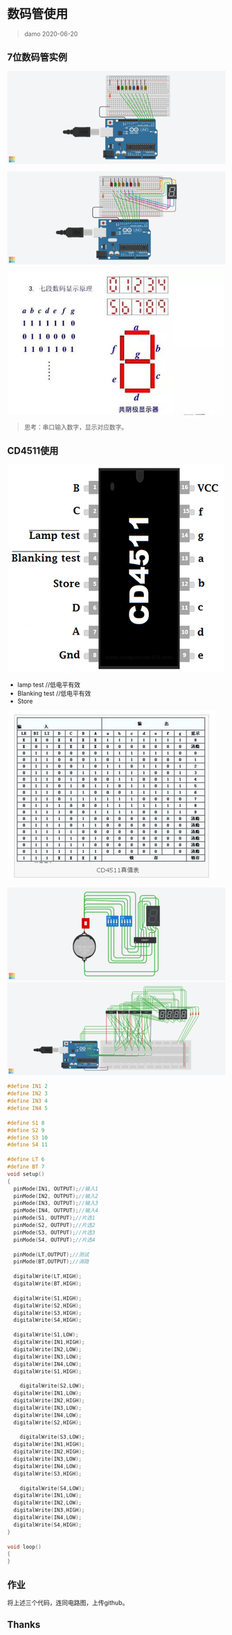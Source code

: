 # 数码管使用

> damo
> 2020-06-20

## 7位数码管实例

![](img/led8.png)

![](img/digiTube7.png)


![](img/dt7.jpeg)
> 思考：串口输入数字，显示对应数字。


## CD4511使用
![](img/cd4511.png)

- lamp test //低电平有效
- Blanking test //低电平有效
- Store

![](img/cd4511-t.jpg)

![](img/cd4511_exp.png)
![](img/l3.png)
```cpp
#define IN1 2
#define IN2 3
#define IN3 4
#define IN4 5

#define S1 8
#define S2 9
#define S3 10
#define S4 11

#define LT 6
#define BT 7
void setup()
{
  pinMode(IN1, OUTPUT);//输入1
  pinMode(IN2, OUTPUT);//输入2
  pinMode(IN3, OUTPUT);//输入3
  pinMode(IN4, OUTPUT);//输入4
  pinMode(S1, OUTPUT);//片选1
  pinMode(S2, OUTPUT);//片选2
  pinMode(S3, OUTPUT);//片选3
  pinMode(S4, OUTPUT);//片选4
  
  pinMode(LT,OUTPUT);//测试
  pinMode(BT,OUTPUT);//消隐
  
  digitalWrite(LT,HIGH);
  digitalWrite(BT,HIGH);
  
  digitalWrite(S1,HIGH);
  digitalWrite(S2,HIGH);
  digitalWrite(S3,HIGH);
  digitalWrite(S4,HIGH);
  
  digitalWrite(S1,LOW);
  digitalWrite(IN1,HIGH);
  digitalWrite(IN2,LOW);
  digitalWrite(IN3,LOW);
  digitalWrite(IN4,LOW);
  digitalWrite(S1,HIGH);
  
    digitalWrite(S2,LOW);
  digitalWrite(IN1,LOW);
  digitalWrite(IN2,HIGH);
  digitalWrite(IN3,LOW);
  digitalWrite(IN4,LOW);
  digitalWrite(S2,HIGH);
  
    digitalWrite(S3,LOW);
  digitalWrite(IN1,HIGH);
  digitalWrite(IN2,HIGH);
  digitalWrite(IN3,LOW);
  digitalWrite(IN4,LOW);
  digitalWrite(S3,HIGH);
  
    digitalWrite(S4,LOW);
  digitalWrite(IN1,LOW);
  digitalWrite(IN2,LOW);
  digitalWrite(IN3,HIGH);
  digitalWrite(IN4,LOW);
  digitalWrite(S4,HIGH);
}

void loop()
{ 
}
```


## 作业

将上述三个代码，连同电路图，上传github。


## Thanks